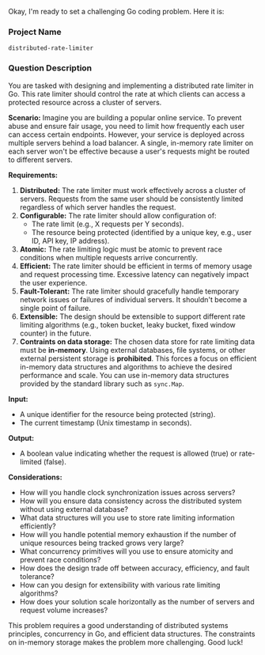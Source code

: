 Okay, I'm ready to set a challenging Go coding problem. Here it is:

### Project Name

```
distributed-rate-limiter
```

### Question Description

You are tasked with designing and implementing a distributed rate limiter in Go. This rate limiter should control the rate at which clients can access a protected resource across a cluster of servers.

**Scenario:** Imagine you are building a popular online service. To prevent abuse and ensure fair usage, you need to limit how frequently each user can access certain endpoints. However, your service is deployed across multiple servers behind a load balancer. A single, in-memory rate limiter on each server won't be effective because a user's requests might be routed to different servers.

**Requirements:**

1.  **Distributed:** The rate limiter must work effectively across a cluster of servers. Requests from the same user should be consistently limited regardless of which server handles the request.
2.  **Configurable:** The rate limiter should allow configuration of:
    *   The rate limit (e.g., X requests per Y seconds).
    *   The resource being protected (identified by a unique key, e.g., user ID, API key, IP address).
3.  **Atomic:** The rate limiting logic must be atomic to prevent race conditions when multiple requests arrive concurrently.
4.  **Efficient:** The rate limiter should be efficient in terms of memory usage and request processing time.  Excessive latency can negatively impact the user experience.
5.  **Fault-Tolerant:** The rate limiter should gracefully handle temporary network issues or failures of individual servers.  It shouldn't become a single point of failure.
6.  **Extensible:** The design should be extensible to support different rate limiting algorithms (e.g., token bucket, leaky bucket, fixed window counter) in the future.
7.  **Contraints on data storage:** The chosen data store for rate limiting data must be **in-memory**. Using external databases, file systems, or other external persistent storage is **prohibited**. This forces a focus on efficient in-memory data structures and algorithms to achieve the desired performance and scale. You can use in-memory data structures provided by the standard library such as `sync.Map`.

**Input:**

*   A unique identifier for the resource being protected (string).
*   The current timestamp (Unix timestamp in seconds).

**Output:**

*   A boolean value indicating whether the request is allowed (true) or rate-limited (false).

**Considerations:**

*   How will you handle clock synchronization issues across servers?
*   How will you ensure data consistency across the distributed system without using external database?
*   What data structures will you use to store rate limiting information efficiently?
*   How will you handle potential memory exhaustion if the number of unique resources being tracked grows very large?
*   What concurrency primitives will you use to ensure atomicity and prevent race conditions?
*   How does the design trade off between accuracy, efficiency, and fault tolerance?
*   How can you design for extensibility with various rate limiting algorithms?
*   How does your solution scale horizontally as the number of servers and request volume increases?

This problem requires a good understanding of distributed systems principles, concurrency in Go, and efficient data structures. The constraints on in-memory storage makes the problem more challenging. Good luck!
